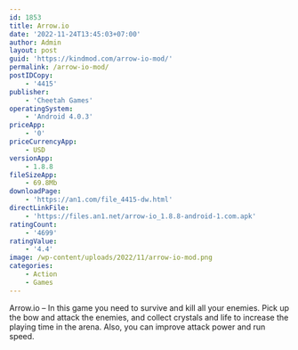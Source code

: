 ```yaml
---
id: 1853
title: Arrow.io
date: '2022-11-24T13:45:03+07:00'
author: Admin
layout: post
guid: 'https://kindmod.com/arrow-io-mod/'
permalink: /arrow-io-mod/
postIDCopy:
    - '4415'
publisher:
    - 'Cheetah Games'
operatingSystem:
    - 'Android 4.0.3'
priceApp:
    - '0'
priceCurrencyApp:
    - USD
versionApp:
    - 1.8.8
fileSizeApp:
    - 69.8Mb
downloadPage:
    - 'https://an1.com/file_4415-dw.html'
directLinkFile:
    - 'https://files.an1.net/arrow-io_1.8.8-android-1.com.apk'
ratingCount:
    - '4699'
ratingValue:
    - '4.4'
image: /wp-content/uploads/2022/11/arrow-io-mod.png
categories:
    - Action
    - Games
---
```


Arrow.io – In this game you need to survive and kill all your enemies. Pick up the bow and attack the enemies, and collect crystals and life to increase the playing time in the arena. Also, you can improve attack power and run speed.